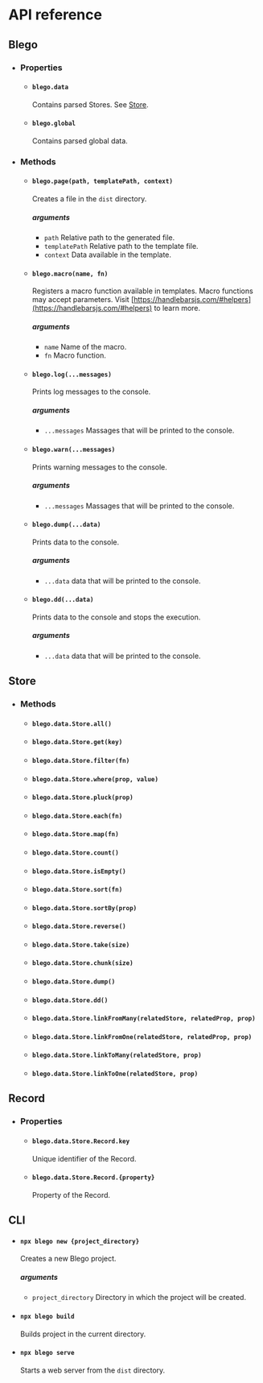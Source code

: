 # API reference

## Blego

- ### Properties

  - #### `blego.data`
    Contains parsed Stores. See [Store](#store).

  - #### `blego.global`
    Contains parsed global data.

- ### Methods

  - #### `blego.page(path, templatePath, context)`
    Creates a file in the `dist` directory.
    ##### arguments
      - `path` Relative path to the generated file.
      - `templatePath` Relative path to the template file.
      - `context` Data available in the template.

  - #### `blego.macro(name, fn)`
    Registers a macro function available in templates. Macro functions may accept parameters. Visit [https://handlebarsjs.com/#helpers](https://handlebarsjs.com/#helpers) to learn more.
    ##### arguments
      - `name` Name of the macro.
      - `fn` Macro function.

  - #### `blego.log(...messages)`
    Prints log messages to the console.
    ##### arguments
      - `...messages` Massages that will be printed to the console.

  - #### `blego.warn(...messages)`
    Prints warning messages to the console.
    ##### arguments
    - `...messages` Massages that will be printed to the console.

  - #### `blego.dump(...data)`
    Prints data to the console.
    ##### arguments
    - `...data` data that will be printed to the console.

  - #### `blego.dd(...data)`
    Prints data to the console and stops the execution.
    ##### arguments
    - `...data` data that will be printed to the console.

## Store

- ### Methods
  - #### `blego.data.Store.all()`
  - #### `blego.data.Store.get(key)`

  - #### `blego.data.Store.filter(fn)`
  - #### `blego.data.Store.where(prop, value)`

  - #### `blego.data.Store.pluck(prop)`

  - #### `blego.data.Store.each(fn)`
  - #### `blego.data.Store.map(fn)`

  - #### `blego.data.Store.count()`
  - #### `blego.data.Store.isEmpty()`

  - #### `blego.data.Store.sort(fn)`
  - #### `blego.data.Store.sortBy(prop)`
  - #### `blego.data.Store.reverse()`

  - #### `blego.data.Store.take(size)`
  - #### `blego.data.Store.chunk(size)`

  - #### `blego.data.Store.dump()`
  - #### `blego.data.Store.dd()`

  - #### `blego.data.Store.linkFromMany(relatedStore, relatedProp, prop)`
  - #### `blego.data.Store.linkFromOne(relatedStore, relatedProp, prop)`
  - #### `blego.data.Store.linkToMany(relatedStore, prop)`
  - #### `blego.data.Store.linkToOne(relatedStore, prop)`

## Record

- ### Properties
  - #### `blego.data.Store.Record.key`
    Unique identifier of the Record.

  - #### `blego.data.Store.Record.{property}`
    Property of the Record.

## CLI

- #### `npx blego new {project_directory}`
  Creates a new Blego project.
  ##### arguments
  - `project_directory` Directory in which the project will be created.

- #### `npx blego build`
  Builds project in the current directory.

- #### `npx blego serve`
  Starts a web server from the `dist` directory.
